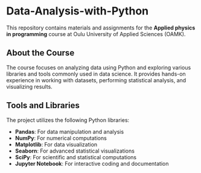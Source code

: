 # Data-Analysis-with-Python

This repository contains materials and assignments for the **Applied physics in programming** course at Oulu University of Applied Sciences (OAMK). 

## About the Course
The course focuses on analyzing data using Python and exploring various libraries and tools commonly used in data science. It provides hands-on experience in working with datasets, performing statistical analysis, and visualizing results.

## Tools and Libraries
The project utilizes the following Python libraries:
- **Pandas**: For data manipulation and analysis
- **NumPy**: For numerical computations
- **Matplotlib**: For data visualization
- **Seaborn**: For advanced statistical visualizations
- **SciPy**: For scientific and statistical computations
- **Jupyter Notebook**: For interactive coding and documentation

